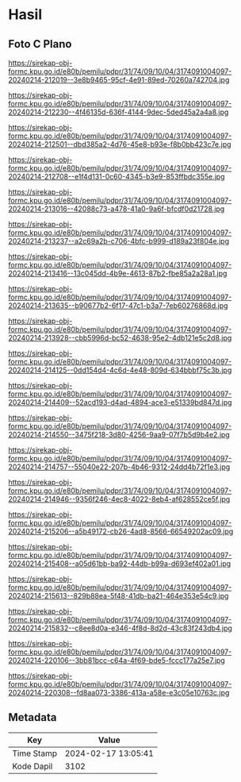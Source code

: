 # Hasil

## Foto C Plano

https://sirekap-obj-formc.kpu.go.id/e80b/pemilu/pdpr/31/74/09/10/04/3174091004097-20240214-212019--3e8b9465-95cf-4e91-89ed-70260a742704.jpg

https://sirekap-obj-formc.kpu.go.id/e80b/pemilu/pdpr/31/74/09/10/04/3174091004097-20240214-212230--4f46135d-636f-4144-9dec-5ded45a2a4a8.jpg

https://sirekap-obj-formc.kpu.go.id/e80b/pemilu/pdpr/31/74/09/10/04/3174091004097-20240214-212501--dbd385a2-4d76-45e8-b93e-f8b0bb423c7e.jpg

https://sirekap-obj-formc.kpu.go.id/e80b/pemilu/pdpr/31/74/09/10/04/3174091004097-20240214-212708--e1f4d131-0c60-4345-b3e9-853ffbdc355e.jpg

https://sirekap-obj-formc.kpu.go.id/e80b/pemilu/pdpr/31/74/09/10/04/3174091004097-20240214-213016--42088c73-a478-41a0-9a6f-bfcdf0d21728.jpg

https://sirekap-obj-formc.kpu.go.id/e80b/pemilu/pdpr/31/74/09/10/04/3174091004097-20240214-213237--a2c69a2b-c706-4bfc-b999-d189a23f804e.jpg

https://sirekap-obj-formc.kpu.go.id/e80b/pemilu/pdpr/31/74/09/10/04/3174091004097-20240214-213416--13c045dd-4b9e-4613-87b2-fbe85a2a28a1.jpg

https://sirekap-obj-formc.kpu.go.id/e80b/pemilu/pdpr/31/74/09/10/04/3174091004097-20240214-213635--b90677b2-6f17-47c1-b3a7-7eb60276868d.jpg

https://sirekap-obj-formc.kpu.go.id/e80b/pemilu/pdpr/31/74/09/10/04/3174091004097-20240214-213928--cbb5996d-bc52-4638-95e2-4db121e5c2d8.jpg

https://sirekap-obj-formc.kpu.go.id/e80b/pemilu/pdpr/31/74/09/10/04/3174091004097-20240214-214125--0dd154d4-4c6d-4e48-809d-634bbbf75c3b.jpg

https://sirekap-obj-formc.kpu.go.id/e80b/pemilu/pdpr/31/74/09/10/04/3174091004097-20240214-214409--52acd193-d4ad-4894-ace3-e51339bd847d.jpg

https://sirekap-obj-formc.kpu.go.id/e80b/pemilu/pdpr/31/74/09/10/04/3174091004097-20240214-214550--3475f218-3d80-4256-9aa9-07f7b5d9b4e2.jpg

https://sirekap-obj-formc.kpu.go.id/e80b/pemilu/pdpr/31/74/09/10/04/3174091004097-20240214-214757--55040e22-207b-4b46-9312-24dd4b72f1e3.jpg

https://sirekap-obj-formc.kpu.go.id/e80b/pemilu/pdpr/31/74/09/10/04/3174091004097-20240214-214946--9356f246-4ec8-4022-8eb4-af628552ce5f.jpg

https://sirekap-obj-formc.kpu.go.id/e80b/pemilu/pdpr/31/74/09/10/04/3174091004097-20240214-215206--a5b49172-cb26-4ad8-8566-66549202ac09.jpg

https://sirekap-obj-formc.kpu.go.id/e80b/pemilu/pdpr/31/74/09/10/04/3174091004097-20240214-215408--a05d61bb-ba92-44db-b99a-d693ef402a01.jpg

https://sirekap-obj-formc.kpu.go.id/e80b/pemilu/pdpr/31/74/09/10/04/3174091004097-20240214-215613--829b88ea-5f48-41db-ba21-464e353e54c9.jpg

https://sirekap-obj-formc.kpu.go.id/e80b/pemilu/pdpr/31/74/09/10/04/3174091004097-20240214-215832--c8ee8d0a-e346-4f8d-8d2d-43c83f243db4.jpg

https://sirekap-obj-formc.kpu.go.id/e80b/pemilu/pdpr/31/74/09/10/04/3174091004097-20240214-220106--3bb81bcc-c64a-4f69-bde5-fccc177a25e7.jpg

https://sirekap-obj-formc.kpu.go.id/e80b/pemilu/pdpr/31/74/09/10/04/3174091004097-20240214-220308--fd8aa073-3386-413a-a58e-e3c05e10763c.jpg


## Metadata

| Key        | Value               |
| ---------- | ------------------- |
| Time Stamp | 2024-02-17 13:05:41 |
| Kode Dapil | 3102                |



